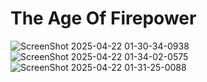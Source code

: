 # The Age Of Firepower
![ScreenShot 2025-04-22 01-30-34-0938](https://github.com/user-attachments/assets/3ca64dc9-178a-49f8-bf88-d15abba7f6d5)
![ScreenShot 2025-04-22 01-34-02-0575](https://github.com/user-attachments/assets/4e402f04-2be4-40ba-9ec8-022fb9ac916f)
![ScreenShot 2025-04-22 01-31-25-0088](https://github.com/user-attachments/assets/78dd5434-921c-42fd-8d3d-16b8713ee7d9)
